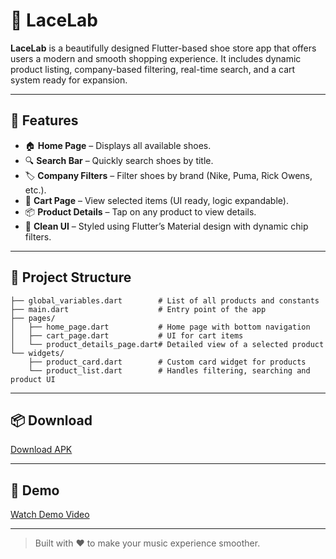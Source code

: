 # 👟 LaceLab

**LaceLab** is a beautifully designed Flutter-based shoe store app that offers users a modern and smooth shopping experience. It includes dynamic product listing, company-based filtering, real-time search, and a cart system ready for expansion.

---

## 📱 Features

- 🏠 **Home Page** – Displays all available shoes.
- 🔍 **Search Bar** – Quickly search shoes by title.
- 🏷️ **Company Filters** – Filter shoes by brand (Nike, Puma, Rick Owens, etc.).
- 🛒 **Cart Page** – View selected items (UI ready, logic expandable).
- 📦 **Product Details** – Tap on any product to view details.
- 🎨 **Clean UI** – Styled using Flutter’s Material design with dynamic chip filters.

---

## 🧱 Project Structure

```lib/
├── global_variables.dart        # List of all products and constants
├── main.dart                    # Entry point of the app
├── pages/
│   ├── home_page.dart           # Home page with bottom navigation
│   ├── cart_page.dart           # UI for cart items
│   └── product_details_page.dart# Detailed view of a selected product
└── widgets/
    ├── product_card.dart        # Custom card widget for products
    └── product_list.dart        # Handles filtering, searching and product UI
```

---

## 📦 Download

[Download APK](https://github.com/tanmayyysachan/LaceLab/releases/download/v1.0/app-release.apk)

---

## 👥 Demo

[Watch Demo Video](https://github.com/tanmayyysachan/LaceLab/releases/download/v1.0/demo.mp4)

---

> Built with ❤️ to make your music experience smoother.
